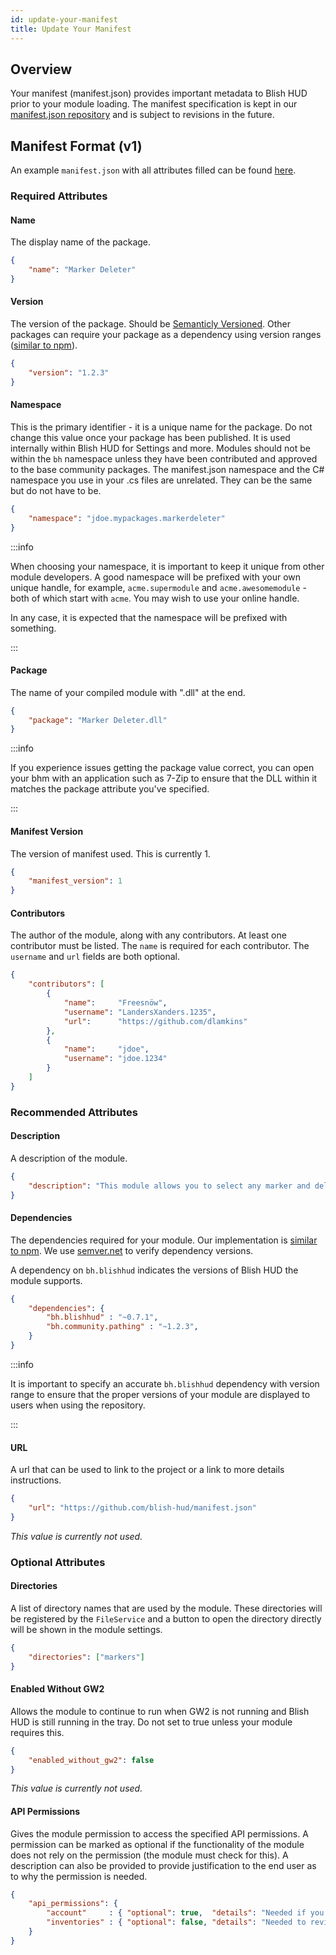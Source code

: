 ```yaml
---
id: update-your-manifest
title: Update Your Manifest
---
```


## Overview

Your manifest (manifest.json) provides important metadata to Blish HUD prior to your module loading.  The manifest specification is kept in our [manifest.json repository](https://github.com/blish-hud/manifest.json/blob/master/manifest-v1.md) and is subject to revisions in the future.

## Manifest Format (v1)
An example `manifest.json` with all attributes filled can be found [here](https://github.com/blish-hud/manifest.json/blob/master/v1/manifest.json).


### Required Attributes

#### Name
The display name of the package.

```json
{
    "name": "Marker Deleter"
}
```

#### Version
The version of the package.  Should be [Semanticly Versioned](https://semver.org/).  Other packages can require your package as a dependency using version ranges ([similar to npm](https://docs.npmjs.com/files/package.json#dependencies)).

```json
{
    "version": "1.2.3"
}
```

#### Namespace
This is the primary identifier - it is a unique name for the package.  Do not change this value once your package has been published.  It is used internally within Blish HUD for Settings and more.  Modules should not be within the `bh` namespace unless they have been contributed and approved to the base community packages. The manifest.json namespace and the C# namespace you use in your .cs files are unrelated. They can be the same but do not have to be. 

```json
{
    "namespace": "jdoe.mypackages.markerdeleter"
}
```

:::info

When choosing your namespace, it is important to keep it unique from other module developers.  A good namespace will be prefixed with your own unique handle, for example, `acme.supermodule` and `acme.awesomemodule` - both of which start with `acme`.  You may wish to use your online handle.

In any case, it is expected that the namespace will be prefixed with something.

:::

#### Package
The name of your compiled module with ".dll" at the end.

```json
{
    "package": "Marker Deleter.dll"
}
```

:::info

If you experience issues getting the package value correct, you can open your bhm with an application such as 7-Zip to ensure that the DLL within it matches the package attribute you've specified.

:::

#### Manifest Version
The version of manifest used.  This is currently 1.

```json
{
    "manifest_version": 1
}
```

#### Contributors
The author of the module, along with any contributors.  At least one contributor must be listed.  The `name` is required for each contributor.  The `username` and `url` fields are both optional.

```json
{
    "contributors": [
        {
            "name":     "Freesnöw",
            "username": "LandersXanders.1235",
            "url":      "https://github.com/dlamkins"
        },
        {
            "name":     "jdoe",
            "username": "jdoe.1234"
        }
    ]
}
```

### Recommended Attributes

#### Description
A description of the module.

```json
{
    "description": "This module allows you to select any marker and delete it."
}
```


#### Dependencies
The dependencies required for your module.  Our implementation is [similar to npm](https://docs.npmjs.com/files/package.json#dependencies).  We use [semver.net](https://github.com/adamreeve/semver.net) to verify dependency versions.

A dependency on `bh.blishhud` indicates the versions of Blish HUD the module supports.

```json
{
    "dependencies": {
        "bh.blishhud" : "~0.7.1",
        "bh.community.pathing" : "~1.2.3",
    }
}
```

:::info

It is important to specify an accurate `bh.blishhud` dependency with version range to ensure that the proper versions of your module are displayed to users when using the repository.

:::

#### URL
A url that can be used to link to the project or a link to more details instructions.

```json
{
    "url": "https://github.com/blish-hud/manifest.json"
}
```

*This value is currently not used.*

### Optional Attributes

#### Directories
A list of directory names that are used by the module.  These directories will be registered by the `FileService` and a button to open the directory directly will be shown in the module settings.

```json
{
    "directories": ["markers"]
}
```

#### Enabled Without GW2
Allows the module to continue to run when GW2 is not running and Blish HUD is still running in the tray.  Do not set to true unless your module requires this.

```json
{
    "enabled_without_gw2": false
}
```

*This value is currently not used.*

#### API Permissions
Gives the module permission to access the specified API permissions.  A permission can be marked as optional if the functionality of the module does not rely on the permission (the module must check for this).  A description can also be provided to provide justification to the end user as to why the permission is needed.

```json
{
    "api_permissions": {
        "account"     : { "optional": true,  "details": "Needed if you want the special feature enabled." },
        "inventories" : { "optional": false, "details": "Needed to review the item in your inventory." }
    }
}
```
